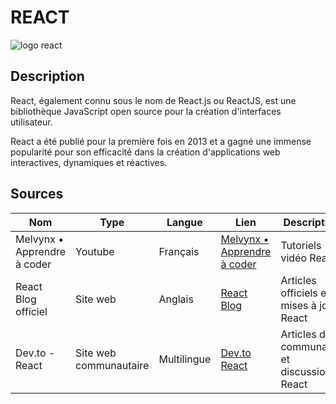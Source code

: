 # REACT

![logo react](https://onlyweb-formation.com/uploads/mod_logo/react2.png)

## Description

React, également connu sous le nom de React.js ou ReactJS, est une bibliothèque JavaScript open source pour la création d'interfaces utilisateur.

React a été publié pour la première fois en 2013 et a gagné une immense popularité pour son efficacité dans la création d'applications web interactives, dynamiques et réactives.

## Sources

| Nom                         | Type                   | Langue      | Lien                                                               | Description                                    | Tags                                 | Pertinence |
| --------------------------- | ---------------------- | ----------- | ------------------------------------------------------------------ | ---------------------------------------------- | ------------------------------------ | ---------- |
| Melvynx • Apprendre à coder | Youtube                | Français    | [Melvynx • Apprendre à coder](https://www.youtube.com/@melvynxdev) | Tutoriels vidéo React                          | React, Tutos, Frontend               | 4/5        |
| React Blog officiel         | Site web               | Anglais     | [React Blog](https://reactjs.org/blog/)                            | Articles officiels et mises à jour React       | React, JavaScript, Frontend          | 5/5        |
| Dev.to - React              | Site web communautaire | Multilingue | [Dev.to React](https://dev.to/t/react)                             | Articles de la communauté et discussions React | React, JavaScript, Développement web | 4.5/5      |
